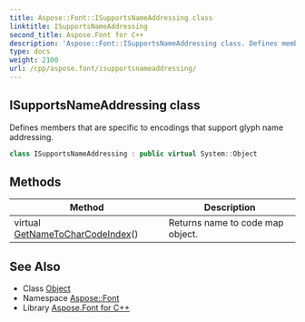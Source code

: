 ```yaml
---
title: Aspose::Font::ISupportsNameAddressing class
linktitle: ISupportsNameAddressing
second_title: Aspose.Font for C++
description: 'Aspose::Font::ISupportsNameAddressing class. Defines members that are specific to encodings that support glyph name addressing in C++.'
type: docs
weight: 2100
url: /cpp/aspose.font/isupportsnameaddressing/
---
```

## ISupportsNameAddressing class


Defines members that are specific to encodings that support glyph name addressing.

```cpp
class ISupportsNameAddressing : public virtual System::Object
```

## Methods

| Method | Description |
| --- | --- |
| virtual [GetNameToCharCodeIndex](./getnametocharcodeindex/)() | Returns name to code map object. |
## See Also

* Class [Object](../../system/object/)
* Namespace [Aspose::Font](../)
* Library [Aspose.Font for C++](../../)
